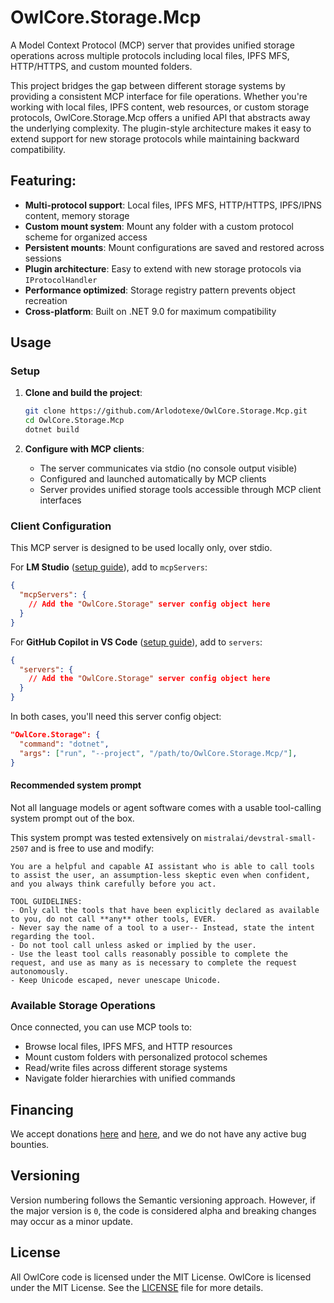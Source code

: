 # OwlCore.Storage.Mcp

A Model Context Protocol (MCP) server that provides unified storage operations across multiple protocols including local files, IPFS MFS, HTTP/HTTPS, and custom mounted folders.

This project bridges the gap between different storage systems by providing a consistent MCP interface for file operations. Whether you're working with local files, IPFS content, web resources, or custom storage protocols, OwlCore.Storage.Mcp offers a unified API that abstracts away the underlying complexity. The plugin-style architecture makes it easy to extend support for new storage protocols while maintaining backward compatibility.

## Featuring:
- **Multi-protocol support**: Local files, IPFS MFS, HTTP/HTTPS, IPFS/IPNS content, memory storage
- **Custom mount system**: Mount any folder with a custom protocol scheme for organized access
- **Persistent mounts**: Mount configurations are saved and restored across sessions
- **Plugin architecture**: Easy to extend with new storage protocols via `IProtocolHandler`
- **Performance optimized**: Storage registry pattern prevents object recreation
- **Cross-platform**: Built on .NET 9.0 for maximum compatibility

## Usage

### Setup

1. **Clone and build the project**:
   ```bash
   git clone https://github.com/Arlodotexe/OwlCore.Storage.Mcp.git
   cd OwlCore.Storage.Mcp
   dotnet build
   ```

2. **Configure with MCP clients**:
   - The server communicates via stdio (no console output visible)
   - Configured and launched automatically by MCP clients
   - Server provides unified storage tools accessible through MCP client interfaces

### Client Configuration

This MCP server is designed to be used locally only, over stdio.

For **LM Studio** ([setup guide](https://lmstudio.ai/docs/app/plugins/mcp#install-new-servers-mcpjson)), add to `mcpServers`:
```json
{
  "mcpServers": {
    // Add the "OwlCore.Storage" server config object here
  }
}
```

For **GitHub Copilot in VS Code** ([setup guide](https://code.visualstudio.com/docs/copilot/chat/mcp-servers)), add to `servers`:
```json
{
  "servers": {
    // Add the "OwlCore.Storage" server config object here
  }
}
```

In both cases, you'll need this server config object:
```json
"OwlCore.Storage": {
  "command": "dotnet",
  "args": ["run", "--project", "/path/to/OwlCore.Storage.Mcp/"],
}
```

#### Recommended system prompt

Not all language models or agent software comes with a usable tool-calling system prompt out of the box.

This system prompt was tested extensively on `mistralai/devstral-small-2507` and is free to use and modify:

```
You are a helpful and capable AI assistant who is able to call tools to assist the user, an assumption-less skeptic even when confident, and you always think carefully before you act.

TOOL GUIDELINES:
- Only call the tools that have been explicitly declared as available to you, do not call **any** other tools, EVER.
- Never say the name of a tool to a user-- Instead, state the intent regarding the tool.
- Do not tool call unless asked or implied by the user.
- Use the least tool calls reasonably possible to complete the request, and use as many as is necessary to complete the request autonomously.
- Keep Unicode escaped, never unescape Unicode.
```

### Available Storage Operations

Once connected, you can use MCP tools to:
- Browse local files, IPFS MFS, and HTTP resources
- Mount custom folders with personalized protocol schemes
- Read/write files across different storage systems
- Navigate folder hierarchies with unified commands

## Financing

We accept donations [here](https://github.com/sponsors/Arlodotexe) and [here](https://www.patreon.com/arlodotexe), and we do not have any active bug bounties.

## Versioning

Version numbering follows the Semantic versioning approach. However, if the major version is `0`, the code is considered alpha and breaking changes may occur as a minor update.

## License

All OwlCore code is licensed under the MIT License. OwlCore is licensed under the MIT License. See the [LICENSE](./src/LICENSE.txt) file for more details.
